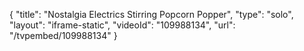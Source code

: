 {
    "title": "Nostalgia Electrics Stirring Popcorn Popper",
    "type": "solo",
    "layout": "iframe-static",
    "videoId": "109988134",
    "url": "\/tvpembed\/109988134"
}